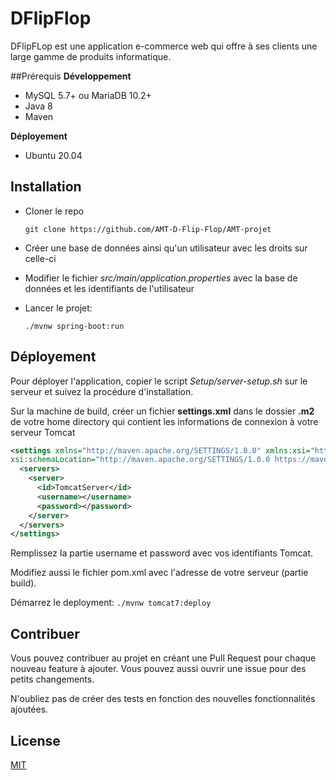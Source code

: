# DFlipFlop

DFlipFLop est une application e-commerce web qui offre à ses clients une large gamme de produits informatique.

##Prérequis
**Développement**
- MySQL 5.7+ ou MariaDB 10.2+
- Java 8
- Maven

**Déployement**
- Ubuntu 20.04

## Installation
- Cloner le repo

    ``git clone https://github.com/AMT-D-Flip-Flop/AMT-projet``


- Créer une base de données ainsi qu'un utilisateur avec les droits sur celle-ci


- Modifier le fichier *src/main/application.properties* avec la base de données et les identifiants de l'utilisateur


- Lancer le projet:

  ``./mvnw spring-boot:run``

## Déployement

Pour déployer l'application, copier le script *Setup/server-setup.sh* sur le serveur et suivez la procédure d'installation.

Sur la machine de build, créer un fichier **settings.xml** dans le dossier **.m2** de votre home directory qui contient les informations de connexion à votre serveur Tomcat
```xml
<settings xmlns="http://maven.apache.org/SETTINGS/1.0.0" xmlns:xsi="http://www.w3.org/2001/XMLSchema-instance"
xsi:schemaLocation="http://maven.apache.org/SETTINGS/1.0.0 https://maven.apache.org/xsd/settings-1.0.0.xsd">
  <servers>
    <server>
      <id>TomcatServer</id>
      <username></username>
      <password></password>
    </server>
  </servers>
</settings>
```
Remplissez la partie username et password avec vos identifiants Tomcat.

Modifiez aussi le fichier pom.xml avec l'adresse de votre serveur (partie build).

Démarrez le deployment:
``
 ./mvnw tomcat7:deploy
``

## Contribuer
Vous pouvez contribuer au projet en créant une Pull Request pour chaque nouveau feature à ajouter. Vous pouvez aussi ouvrir une issue pour des petits changements.

N'oubliez pas de créer des tests en fonction des nouvelles fonctionnalités ajoutées.

## License
[MIT](https://choosealicense.com/licenses/mit/)
